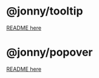 # @jonny/tooltip

[README here](https://github.com/JonnyBurger/tooltip/tree/master/packages/tooltip)

# @jonny/popover

[README here](https://github.com/JonnyBurger/tooltip/tree/master/packages/popover)
